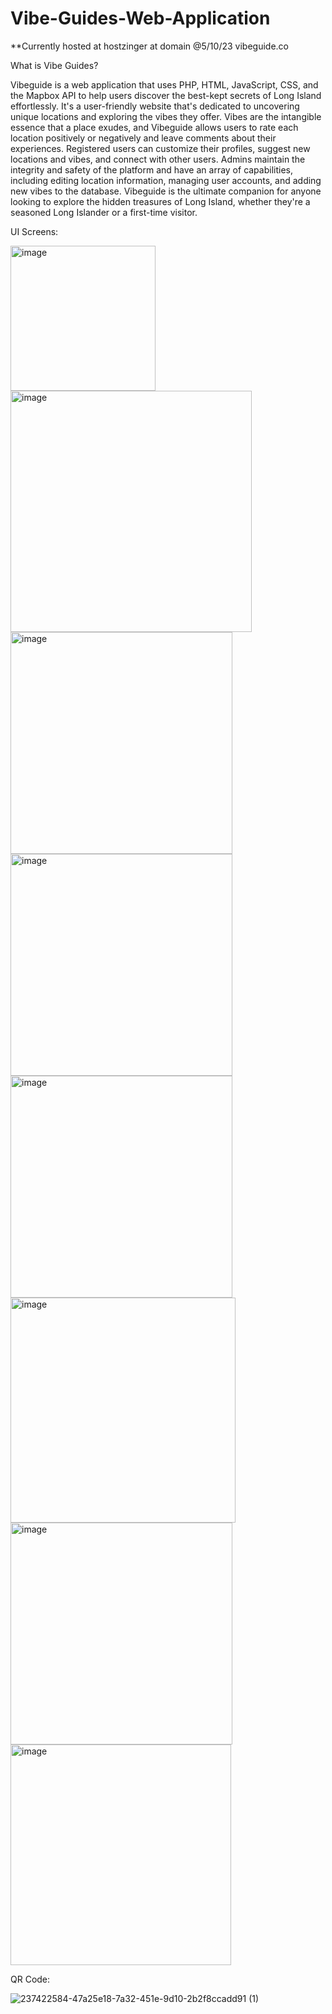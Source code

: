 # Vibe-Guides-Web-Application
**Currently hosted at hostzinger at domain @5/10/23
vibeguide.co

What is Vibe Guides?

Vibeguide is a web application that uses PHP, HTML, JavaScript, CSS, and the Mapbox API to help users discover the best-kept secrets of Long Island effortlessly. It's a user-friendly website that's dedicated to uncovering unique locations and exploring the vibes they offer. Vibes are the intangible essence that a place exudes, and Vibeguide allows users to rate each location positively or negatively and leave comments about their experiences. Registered users can customize their profiles, suggest new locations and vibes, and connect with other users. Admins maintain the integrity and safety of the platform and have an array of capabilities, including editing location information, managing user accounts, and adding new vibes to the database. Vibeguide is the ultimate companion for anyone looking to explore the hidden treasures of Long Island, whether they're a seasoned Long Islander or a first-time visitor.



UI Screens:


<img width="232" alt="image" src="https://github.com/cysavage/Vibe-Guides-Web-Application/assets/118258390/051e8d94-9baf-4bbc-8d64-56269dec5a9b">

<img width="386" alt="image" src="https://github.com/cysavage/Vibe-Guides-Web-Application/assets/118258390/c159a0cd-2dbf-4c5f-b4fb-2515362b36c1">

<img width="355" alt="image" src="https://github.com/cysavage/Vibe-Guides-Web-Application/assets/118258390/84ae1953-7490-4883-a016-a243cfb1de90">

<img width="355" alt="image" src="https://github.com/cysavage/Vibe-Guides-Web-Application/assets/118258390/fbb89c61-64de-4f4c-9522-c9a1927ccc95">

<img width="355" alt="image" src="https://github.com/cysavage/Vibe-Guides-Web-Application/assets/118258390/0cfe5336-7fd0-494a-a4ff-116a14b0fb30">

<img width="360" alt="image" src="https://github.com/cysavage/Vibe-Guides-Web-Application/assets/118258390/953cde3f-b815-4488-b436-20693ef020b1">

<img width="355" alt="image" src="https://github.com/cysavage/Vibe-Guides-Web-Application/assets/118258390/fbb5f75f-78c3-4d0e-be7c-1e86a9e97a9d">

<img width="353" alt="image" src="https://github.com/cysavage/Vibe-Guides-Web-Application/assets/118258390/66cef960-2dae-495d-88fa-78eea7ca67ba">



QR Code:

![237422584-47a25e18-7a32-451e-9d10-2b2f8ccadd91 (1)](https://github.com/cysavage/Vibe-Guides-Web-Application/assets/118258390/ba175c43-51fb-4db4-943d-89a3ef7e921f)


